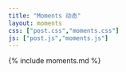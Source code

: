 ```yaml
---
title: "Moments 动态"
layout: moments
css: ["post.css","moments.css"]
js: ["post.js","moments.js"]
---
```

<div class="row">
  <div class="col s8 offset-s2 markdown_pagnation">
    <div class="markdown_item" markdown="1">
        {% include moments.md %}
    </div>
    <ul  class=pagination></div>
    <input id=current_page type=hidden>
    <input id=show_per_page type=hidden>
  </div>
</div>